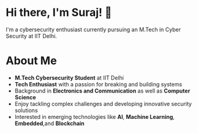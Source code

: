 # Hi there, I'm Suraj! 👋

I'm a cybersecurity enthusiast currently pursuing an M.Tech in Cyber Security at IIT Delhi. 

# About Me
- **M.Tech Cybersecurity Student** at IIT Delhi
- **Tech Enthusiast** with a passion for breaking and building systems
- Background in **Electronics and Communication** as well as **Computer Science**
- Enjoy tackling complex challenges and developing innovative security solutions
- Interested in emerging technologies like **AI**, **Machine Learning**, **Embedded**,and **Blockchain**


